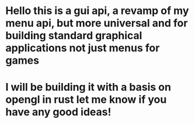 # Hello this is a gui api, a revamp of my menu api, but more universal and for building standard graphical applications not just menus for games
# I will be building it with a basis on opengl in rust let me know if you have any good ideas!
